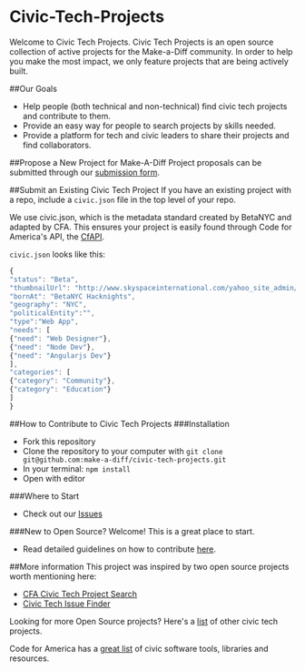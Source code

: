 # Civic-Tech-Projects
Welcome to Civic Tech Projects. Civic Tech Projects is an open source collection of active projects for the Make-a-Diff community. In order to help you make the most impact, we only feature projects that are being actively built.

##Our Goals
* Help people (both technical and non-technical) find civic tech projects and contribute to them.
* Provide an easy way for people to search projects by skills needed.
* Provide a platform for tech and civic leaders to share their projects and find collaborators.

##Propose a New Project for Make-A-Diff
Project proposals can be submitted through our [submission form](https://docs.google.com/spreadsheets/d/1V9RmJ4BW8gwQo3hQsUo5rEcuRnRJWbdxDtPwMZOvixU/edit#gid=0). 

##Submit an Existing Civic Tech Project
If you have an existing project with a repo, include a `civic.json` file in the top level of your repo.

We use civic.json, which is the metadata standard created by BetaNYC and adapted by CFA. This ensures your project is easily found through Code for America's API, the [CfAPI](https://github.com/codeforamerica/cfapi#installation). 

`civic.json` looks like this:
```javascript
{
"status": "Beta",
"thumbnailUrl": "http://www.skyspaceinternational.com/yahoo_site_admin/assets/images/NYC_Skyline_Thumb.97220225.jpg",
"bornAt": "BetaNYC Hacknights",
"geography": "NYC",
"politicalEntity":"",
"type":"Web App",
"needs": [
{"need": "Web Designer"},
{"need": "Node Dev"},
{"need": "Angularjs Dev"}
],
"categories": [
{"category": "Community"},
{"category": "Education"}
]
}
```

##How to Contribute to Civic Tech Projects
###Installation
* Fork this repository
* Clone the repository to your computer with `git clone git@github.com:make-a-diff/civic-tech-projects.git`
* In your terminal:  `npm install`
* Open with editor

###Where to Start
* Check out our [Issues](https://github.com/make-a-diff/civic-tech-projects/issues)

###New to Open Source?
Welcome! This is a great place to start.
* Read detailed guidelines on how to contribute [here](https://docs.google.com/document/d/1u3xULV7z_inIprMQijTjfw7ja-opoNR22ljmqAbWbVw/edit#heading=h.1qvta437hsxj).

##More information
This project was inspired by two open source projects worth mentioning here:
* [CFA Civic Tech Project Search](http://brigade.codeforamerica.org/brigade/projects?page=6)
* [Civic Tech Issue Finder](http://civicissues.codeforamerica.org/geeks/civicissues)

Looking for more Open Source projects? Here's a [list](https://docs.google.com/document/d/1u3xULV7z_inIprMQijTjfw7ja-opoNR22ljmqAbWbVw/edit#heading=h.stfv427e3nn) of other civic tech projects.

Code for America has a [great list](https://github.com/codeforamerica/awesome-civic) of civic software tools, libraries and resources.

